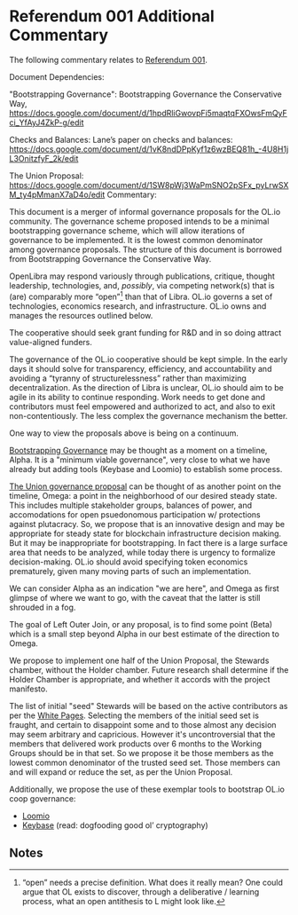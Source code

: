 # Referendum 001 Additional Commentary

The following commentary relates to [Referendum 001](ref-001.md).

Document Dependencies:

"Bootstrapping Governance": Bootstrapping Governance the Conservative Way, https://docs.google.com/document/d/1hpdRliGwovpFi5maqtqFXOwsFmQyFci_YfAyJ4ZkP-g/edit

Checks and Balances: Lane’s paper on checks and balances: https://docs.google.com/document/d/1vK8ndDPpKyf1z6wzBEQ81h_-4U8H1jL3OnitzfyF_2k/edit

The Union Proposal: https://docs.google.com/document/d/1SW8pWj3WaPmSNO2pSFx_pyLrwSXM_ty4pMmanX7aD4o/edit
Commentary:

This document is a merger of informal governance proposals for the OL.io community. The governance scheme proposed intends to be a minimal bootstrapping governance scheme, which will allow iterations of governance to be implemented. It is the lowest common denominator among governance proposals. The structure of this document is borrowed from Bootstrapping Governance the Conservative Way.

OpenLibra may respond variously through publications, critique, thought leadership, technologies, and, _possibly_, via competing network(s) that is (are) comparably more “open”[^1] than that of Libra. OL.io governs a set of technologies, economics research, and infrastructure. OL.io owns and manages the resources outlined below.

The cooperative should seek grant funding for R&D and in so doing attract value-aligned funders. 

The governance of the OL.io cooperative should be kept simple. In the early days it should solve for transparency, efficiency, and accountability and avoiding a “tyranny of structurelessness” rather than maximizing decentralization. As the direction of Libra is unclear, OL.io should aim to be agile in its ability to continue responding. Work needs to get done and contributors must feel empowered and authorized to act, and also to exit non-contentiously. The less complex the governance mechanism the better.

One way to view the proposals above is being on a continuum.

[Bootstrapping Governance](https://docs.google.com/document/d/1hpdRliGwovpFi5maqtqFXOwsFmQyFci_YfAyJ4ZkP-g/edit) may be thought as a moment on a timeline, Alpha. It is a "minimum viable governance", very close to what we have already but adding tools (Keybase and Loomio) to establish some process.

[The Union governance proposal](https://docs.google.com/document/d/1SW8pWj3WaPmSNO2pSFx_pyLrwSXM_ty4pMmanX7aD4o/edit)  can be thought of as another point on the timeline, Omega: a point in the neighborhood of our desired steady state. This includes multiple stakeholder groups, balances of power, and accomodations for open psuedonomous participation w/ protections against plutacracy. So, we propose that is an innovative design and may be appropriate for steady state for blockchain infrastructure decision making. But it may be inappropriate for bootstrapping. In fact there is a large surface area that needs to be analyzed, while today there is urgency to formalize decision-making. OL.io should avoid specifying token economics prematurely, given many moving parts of such an implementation.

We can consider Alpha as an indication "we are here", and Omega as first glimpse of where we want to go, with the caveat that the latter is still shrouded in a fog.

The goal of Left Outer Join, or any proposal, is to find some point (Beta) which is a small step beyond Alpha in our best estimate of the direction to Omega.



We propose to implement one half of the Union Proposal, the Stewards chamber, without the Holder chamber. Future research shall determine if the Holder Chamber is appropriate, and whether it accords with the project manifesto.

The list of initial "seed" Stewards will be based on the active contributors as per the [White Pages](https://docs.google.com/spreadsheets/d/1bawwp4YByfsNmdCydcxgt-lDxPzTyR_ZJYAYVxOCLK8/). Selecting the members of the initial seed set is fraught, and certain to disappoint some and to those almost any decision may seem arbitrary and capricious. However it's uncontroversial that the members that delivered work products over 6 months to the Working Groups should be in that set. So we propose it be those members as the lowest common denominator of the trusted seed set. Those members can and will expand or reduce the set, as per the Union Proposal.

Additionally, we propose the use of these exemplar tools to bootstrap OL.io coop governance:

*   [Loomio](https://www.loomio.org/)
*   [Keybase](https://keybase.io/) (read: dogfooding good ol’ cryptography)

<!-- Footnotes themselves at the bottom. -->
## Notes

[^1]:
     “open” needs a precise definition. What does it really mean? One could argue that OL exists to discover, through a deliberative / learning process, what an open antithesis to L might look like.
